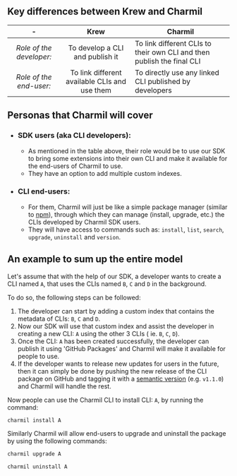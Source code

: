 ## Key differences between Krew and Charmil

|            -             |                   **Krew**                    | **Charmil**                                                            |
| :----------------------: | :-------------------------------------------: | ---------------------------------------------------------------------- |
| _Role of the developer:_ |        To develop a CLI and publish it        | To link different CLIs to their own CLI and then publish the final CLI |
| _Role of the end-user:_  | To link different available CLIs and use them | To directly use any linked CLI published by developers                 |

## Personas that Charmil will cover

- ### SDK users (aka CLI developers):

  - As mentioned in the table above, their role would be to use our SDK to bring some extensions into their own CLI and make it available for the end-users of Charmil to use.
  - They have an option to add multiple custom indexes.

- ### CLI end-users:
  - For them, Charmil will just be like a simple package manager (similar to [npm](https://www.npmjs.com/)), through which they can manage (install, upgrade, etc.) the CLIs developed by Charmil SDK users.
  - They will have access to commands such as: `install`, `list`, `search`, `upgrade`, `uninstall` and `version`.

## An example to sum up the entire model

Let's assume that with the help of our SDK, a developer wants to create a CLI named `A`, that uses the CLIs named `B`, `C` and `D` in the background.

To do so, the following steps can be followed:

1. The developer can start by adding a custom index that contains the metadata of CLIs: `B`, `C` and `D`.
2. Now our SDK will use that custom index and assist the developer in creating a new CLI: `A` using the other 3 CLIs ( ie. `B`, `C`, `D`).
3. Once the CLI: `A` has been created successfully, the developer can publish it using 'GitHub Packages' and Charmil will make it available for people to use.
4. If the developer wants to release new updates for users in the future, then it can simply be done by pushing the new release of the CLI package on GitHub and tagging it with a [semantic version](https://semver.org/) (e.g. `v1.1.0`) and Charmil will handle the rest.

Now people can use the Charmil CLI to install CLI: `A`, by running the command:

```python
charmil install A
```

Similarly Charmil will allow end-users to upgrade and uninstall the package by using the following commands:

```python
charmil upgrade A
```

```python
charmil uninstall A
```
